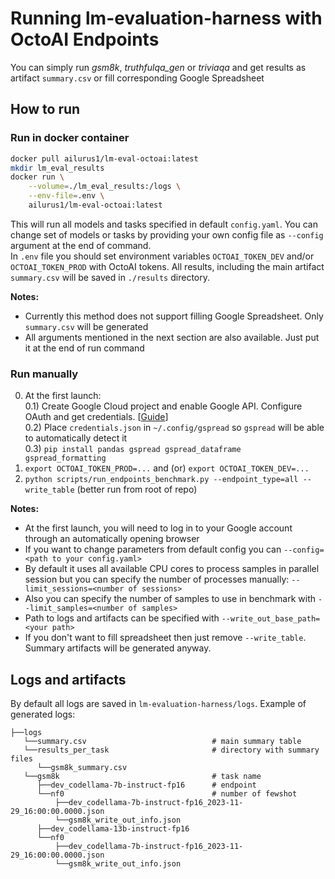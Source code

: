 # Running lm-evaluation-harness with OctoAI Endpoints

You can simply run *gsm8k*, *truthfulqa_gen* or *triviaqa* and get results as artifact `summary.csv` or fill corresponding Google Spreadsheet

## How to run

### Run in docker container

```bash
docker pull ailurus1/lm-eval-octoai:latest
mkdir lm_eval_results
docker run \
    --volume=./lm_eval_results:/logs \
    --env-file=.env \
    ailurus1/lm-eval-octoai:latest
```
This will run all models and tasks specified in default `config.yaml`. You can change set of models or tasks by providing your own config file as `--config` argument at the end of command.  
In `.env` file you should set environment variables `OCTOAI_TOKEN_DEV` and/or `OCTOAI_TOKEN_PROD` with OctoAI tokens. All results, including the main artifact `summary.csv` will be saved in `./results` directory.  
  
__Notes:__
- Currently this method does not support filling Google Spreadsheet. Only `summary.csv` will be generated
- All arguments mentioned in the next section are also available. Just put it at the end of run command

### Run manually
0) At the first launch:  
    0.1) Create Google Cloud project and enable Google API. Configure OAuth and get credentials. [[Guide](https://developers.google.com/sheets/api/quickstart/python#enable_the_api)]  
    0.2) Place `credentials.json` in `~/.config/gspread` so `gspread` will be able to automatically detect it  
    0.3) `pip install pandas gspread gspread_dataframe gspread_formatting`  
1) `export OCTOAI_TOKEN_PROD=...`  and (or) `export OCTOAI_TOKEN_DEV=...`  
2) `python scripts/run_endpoints_benchmark.py --endpoint_type=all --write_table`  (better run from root of repo)  

__Notes:__  

- At the first launch, you will need to log in to your Google account through an automatically opening browser  
- If you want to change parameters from default config you can `--config=<path to your config.yaml>`
- By default it uses all available CPU cores to process samples in parallel session but you can specify the number of processes manually: `--limit_sessions=<number of sessions>`
- Also you can specify the number of samples to use in benchmark with `--limit_samples=<number of samples>`
- Path to logs and artifacts can be specified with `--write_out_base_path=<your path>`
- If you don't want to fill spreadsheet then just remove `--write_table`. Summary artifacts will be generated anyway.

## Logs and artifacts

By default all logs are saved in `lm-evaluation-harness/logs`. Example of generated logs:

```
├──logs
   └──summary.csv                            # main summary table
   └──results_per_task                       # directory with summary files
      └──gsm8k_summary.csv
   └──gsm8k                                  # task name
      ├──dev_codellama-7b-instruct-fp16      # endpoint
      └──nf0                                 # number of fewshot
          ├──dev_codellama-7b-instruct-fp16_2023-11-29_16:00:00.0000.json
          └──gsm8k_write_out_info.json
      ├──dev_codellama-13b-instruct-fp16
      └──nf0
          ├──dev_codellama-7b-instruct-fp16_2023-11-29_16:00:00.0000.json
          └──gsm8k_write_out_info.json
```

